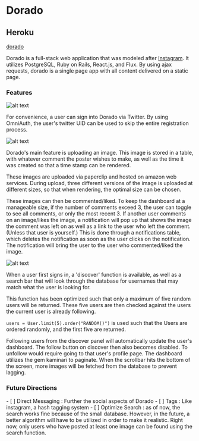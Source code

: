 <h1>Dorado</h1>

<h2>Heroku</h2>

[dorado](http://dorado.space/)

Dorado is a full-stack web application that was modeled after [Instagram](https://www.instagram.com/?hl=en). It utilizes PostgreSQL, Ruby on Rails, React.js, and Flux. By using ajax requests, dorado is a single page app with all content delivered on a static page.

<h3> Features </h3>

![alt text](http://i.imgur.com/HNZxYkp.jpg)

For convenience, a user can sign into Dorado via Twitter. By using OmniAuth, the user's twitter UID can be used to skip the entire registration process.

![alt text](http://i.imgur.com/rFl414k.png)

Dorado's main feature is uploading an image. This image is stored in a table, with whatever comment the poster wishes to make, as well as the time it was created so that a time stamp can be rendered.

These images are uploaded via paperclip and hosted on amazon web services. During upload, three different versions of the image is uploaded at different sizes, so that when rendering, the optimal size can be chosen.

These images can then be commented/liked. To keep the dashboard at a manageable size, if the number of comments exceed 3, the user can toggle to see all comments, or only the most recent 3. If another user comments on an image/likes the image, a notification will pop up that shows the image the comment was left on as well as a link to the user who left the comment. (Unless that user is yourself.) This is done through a notifications table, which deletes the notification as soon as the user clicks on the notification. The notification will bring the user to the user who commented/liked the image.

![alt text](http://i.imgur.com/VbxsfCg.png)

When a user first signs in, a 'discover' function is available, as well as a search bar that will look through the database for usernames that may match what the user is looking for.

This function has been optimized such that only a maximum of five random users will be returned. These five users are then checked against the users the current user is already following.

`users = User.limit(5).order("RANDOM()")` is used such that the Users are ordered randomly, and the first five are returned.

Following users from the discover panel will automatically update the user's dashboard. The follow button on discover then also becomes disabled. To unfollow would require going to that user's profile page. The dashboard utilizes the gem kaminari to paginate. When the scrollbar hits the bottom of the screen, more images will be fetched from the database to prevent lagging.

<h3>Future Directions</h3>
- [ ] Direct Messaging : Further the social aspects of Dorado
- [ ] Tags : Like instagram, a hash tagging system
- [ ] Optimize Search : as of now, the search works fine because of the small database. However, in the future, a better algorithm will have to be utilized in order to make it realistic. Right now, only users who have posted at least one image can be found using the search function.

